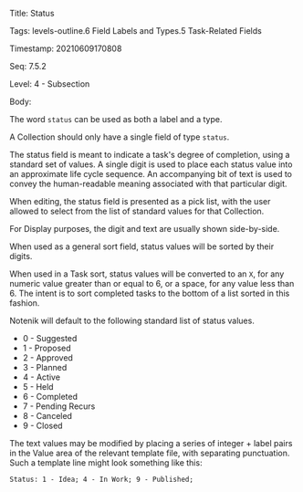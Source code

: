 Title:  Status

Tags:   levels-outline.6 Field Labels and Types.5 Task-Related Fields

Timestamp: 20210609170808

Seq:    7.5.2

Level:  4 - Subsection

Body: 

The word `status` can be used as both a label and a type. 

A Collection should only have a single field of type `status`. 

The status field is meant to indicate a task's degree of completion, using a standard set of values. A single digit is used to place each status value into an approximate life cycle sequence. An accompanying bit of text is used to convey the human-readable meaning associated with that particular digit. 

When editing, the status field is presented as a pick list, with the user allowed to select from the list of standard values for that Collection. 

For Display purposes, the digit and text are usually shown side-by-side. 

When used as a general sort field, status values will be sorted by their digits. 

When used in a Task sort, status values will be converted to an `X`, for any numeric value greater than or equal to 6, or a space, for any value less than 6. The intent is to sort completed tasks to the bottom of a list sorted in this fashion. 

Notenik will default to the following standard list of status values.  

* 0 - Suggested
* 1 - Proposed
* 2 - Approved
* 3 - Planned
* 4 - Active
* 5 - Held
* 6 - Completed
* 7 - Pending Recurs
* 8 - Canceled
* 9 - Closed

The text values may be modified by placing a series of integer + label pairs in the Value area of the relevant template file, with separating punctuation. Such a template line might look something like this:

	Status: 1 - Idea; 4 - In Work; 9 - Published;
